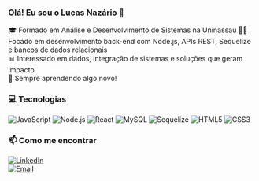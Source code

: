 ### Olá! Eu sou o Lucas Nazário 👋

🎓 Formado em Análise e Desenvolvimento de Sistemas na Uninassau
👨‍💻 Focado em desenvolvimento back-end com Node.js, APIs REST, Sequelize e bancos de dados relacionais  
📊 Interessado em dados, integração de sistemas e soluções que geram impacto  
🚀 Sempre aprendendo algo novo!

### 💻 Tecnologias

![JavaScript](https://img.shields.io/badge/-JavaScript-black?style=flat-square&logo=javascript)
![Node.js](https://img.shields.io/badge/-Node.js-black?style=flat-square&logo=node.js)
![React](https://img.shields.io/badge/-React-black?style=flat-square&logo=react)
![MySQL](https://img.shields.io/badge/-MySQL-black?style=flat-square&logo=mysql)
![Sequelize](https://img.shields.io/badge/-Sequelize-black?style=flat-square&logo=sequelize)
![HTML5](https://img.shields.io/badge/-HTML5-black?style=flat-square&logo=html5)
![CSS3](https://img.shields.io/badge/-CSS3-black?style=flat-square&logo=css3)

### 📫 Como me encontrar

[![LinkedIn](https://img.shields.io/badge/-LinkedIn-blue?style=flat-square&logo=linkedin)](https://www.linkedin.com/in/lucas-naz%C3%A1rio-80b02a289/)  
[![Email](https://img.shields.io/badge/-lucasnazario.tech@gmail.com-red?style=flat-square&logo=gmail)](mailto:lucasnazario.tech@gmail.com)
